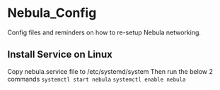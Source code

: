 # Nebula_Config
Config files and reminders on how to re-setup Nebula networking.



## Install Service on Linux
Copy nebula.service file to /etc/systemd/system
Then run the below 2 commands
`systemctl start nebula`
`systemctl enable nebula`

